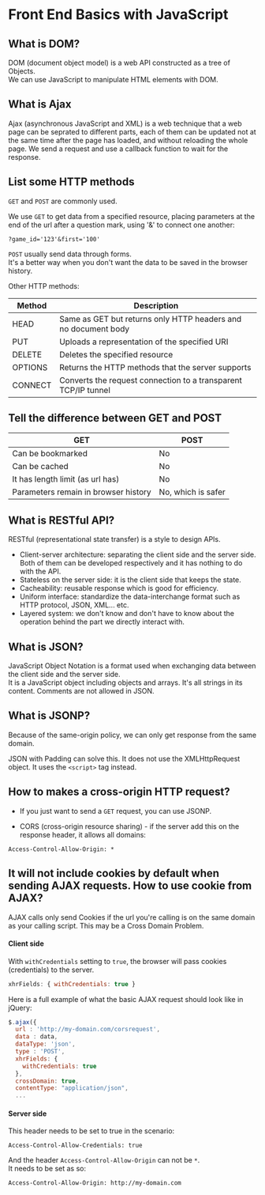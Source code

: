 # Front End Basics with JavaScript

##  What is DOM?

DOM (document object model) is a web API constructed as a tree of Objects.  
We can use JavaScript to manipulate HTML elements with DOM.

## What is Ajax

Ajax (asynchronous JavaScript and XML) is a web technique that a web page can be seprated to different parts, each of them can be updated not at the same time after the page has loaded, and without reloading the whole page. We send a request and use a callback function to wait for the response.  

## List some HTTP methods

`GET` and `POST` are commonly used.  

We use `GET` to get data from a specified resource, placing parameters at the end of the url after a question mark, using '&' to connect one another:
```
?game_id='123'&first='100'
```

`POST` usually send data through forms.  
It's a better way when you don't want the data to be saved in the browser history.  

Other HTTP methods:

Method | Description
--- | ---
HEAD | Same as GET but returns only HTTP headers and no document body
PUT | Uploads a representation of the specified URI
DELETE | Deletes the specified resource
OPTIONS | Returns the HTTP methods that the server supports
CONNECT | Converts the request connection to a transparent TCP/IP tunnel

## Tell the difference between GET and POST

GET | POST
--- | ---
Can be bookmarked | No
Can be cached	| No
It has length limit (as url has) | No
Parameters remain in browser history | No, which is safer

## What is RESTful API?

RESTful (representational state transfer) is a style to design APIs.

- Client-server architecture: separating the client side and the server side. Both of them can be developed respectively and it has nothing to do with the API.
- Stateless on the server side: it is the client side that keeps the state.
- Cacheability: reusable response which is good for efficiency.
- Uniform interface: standardize the data-interchange format such as HTTP protocol, JSON, XML... etc.
- Layered system: we don't know and don't have to know about the operation behind the part we directly interact with. 

## What is JSON?

JavaScript Object Notation is a format used when exchanging data between the client side and the server side.  
It is a JavaScript object including objects and arrays. It's all strings in its content. Comments are not allowed in JSON. 

## What is JSONP?

Because of the same-origin policy, we can only get response from the same domain.  

JSON with Padding can solve this. It does not use the XMLHttpRequest object. It uses the `<script>` tag instead.

## How to makes a cross-origin HTTP request?

- If you just want to send a `GET` request, you can use JSONP.

- CORS (cross-origin resource sharing) - if the server add this on the response header, it allows all domains:

```
Access-Control-Allow-Origin: *
```

## It will not include cookies by default when sending AJAX requests. How to use cookie from AJAX?

AJAX calls only send Cookies if the url you're calling is on the same domain as your calling script. This may be a Cross Domain Problem.  

#### Client side

With `withCredentials` setting to `true`, the browser will pass cookies (credentials) to the server.  

```js
xhrFields: { withCredentials: true }
```

Here is a full example of what the basic AJAX request should look like in jQuery:

```js
$.ajax({
  url : 'http://my-domain.com/corsrequest',
  data : data,
  dataType: 'json',
  type : 'POST',
  xhrFields: {
    withCredentials: true
  },
  crossDomain: true,
  contentType: "application/json",
  ...
```

#### Server side

This header needs to be set to true in the scenario:

```
Access-Control-Allow-Credentials: true
```

And the header `Access-Control-Allow-Origin` can not be `*`.  
It needs to be set as so:

```
Access-Control-Allow-Origin: http://my-domain.com
```
